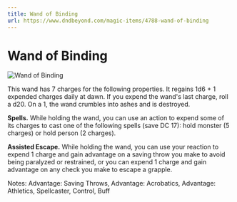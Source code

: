 ```yaml
---
title: Wand of Binding
url: https://www.dndbeyond.com/magic-items/4788-wand-of-binding
---
```


# Wand of Binding

![Wand of Binding](wand-of-binding.png)

This wand has 7 charges for the following properties. It regains 1d6 + 1 expended charges daily at dawn. If you expend the wand's last charge, roll a d20. On a 1, the wand crumbles into ashes and is destroyed.

**Spells.** While holding the wand, you can use an action to expend some of its charges to cast one of the following spells (save DC 17): hold monster (5 charges) or hold person (2 charges).

**Assisted Escape.** While holding the wand, you can use your reaction to expend 1 charge and gain advantage on a saving throw you make to avoid being paralyzed or restrained, or you can expend 1 charge and gain advantage on any check you make to escape a grapple.

Notes: Advantage: Saving Throws, Advantage: Acrobatics, Advantage: Athletics, Spellcaster, Control, Buff